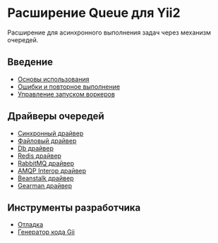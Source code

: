 Расширение Queue для Yii2
=========================

Расширение для асинхронного выполнения задач через механизм очередей.

Введение
--------

* [Основы использования](usage.md)
* [Ошибки и повторное выполнение](retryable.md)
* [Управление запуском воркеров](worker.md)

Драйверы очередей
-----------------

* [Синхронный драйвер](driver-sync.md)
* [Файловый драйвер](driver-file.md)
* [Db драйвер](driver-db.md)
* [Redis драйвер](driver-redis.md)
* [RabbitMQ драйвер](driver-amqp.md)
* [AMQP Interop драйвер](driver-amqp-interop.md)
* [Beanstalk драйвер](driver-beanstalk.md)
* [Gearman драйвер](driver-gearman.md)

Инструменты разработчика
------------------------

* [Отладка](debug.md)
* [Генератор кода Gii](gii.md)
